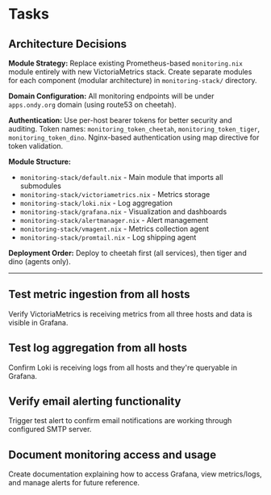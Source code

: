 # Tasks

## Architecture Decisions

**Module Strategy:** Replace existing Prometheus-based `monitoring.nix` module entirely with new VictoriaMetrics stack. Create separate modules for each component (modular architecture) in `monitoring-stack/` directory.

**Domain Configuration:** All monitoring endpoints will be under `apps.ondy.org` domain (using route53 on cheetah).

**Authentication:** Use per-host bearer tokens for better security and auditing. Token names: `monitoring_token_cheetah`, `monitoring_token_tiger`, `monitoring_token_dino`. Nginx-based authentication using map directive for token validation.

**Module Structure:**

- `monitoring-stack/default.nix` - Main module that imports all submodules
- `monitoring-stack/victoriametrics.nix` - Metrics storage
- `monitoring-stack/loki.nix` - Log aggregation
- `monitoring-stack/grafana.nix` - Visualization and dashboards
- `monitoring-stack/alertmanager.nix` - Alert management
- `monitoring-stack/vmagent.nix` - Metrics collection agent
- `monitoring-stack/promtail.nix` - Log shipping agent

**Deployment Order:** Deploy to cheetah first (all services), then tiger and dino (agents only).

---

## Test metric ingestion from all hosts

Verify VictoriaMetrics is receiving metrics from all three hosts and data is visible in Grafana.

## Test log aggregation from all hosts

Confirm Loki is receiving logs from all hosts and they're queryable in Grafana.

## Verify email alerting functionality

Trigger test alert to confirm email notifications are working through configured SMTP server.

## Document monitoring access and usage

Create documentation explaining how to access Grafana, view metrics/logs, and manage alerts for future reference.
